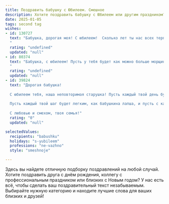 ```yaml
---
title: Поздравить бабушку с Юбилеем. Смешное
description: Хотите поздравить бабушку с Юбилеем или другим праздником? Наш ИИ создаст незабываемое поздравление, а вы обязательно выделитесь среди других.  
date: 2025-01-05
tags: second tag
wishes:
- id: 130727
  text: "Бабушка, дорогая моя! С юбилеем!  Сколько лет ты нас всех терпишь – это просто героический подвиг!  Надеюсь, в этот день  тебе подарят столько конфет, что хватит на год, а  шумные внуки будут вести себя… относительно тихо (ну, хотя бы полчаса).  Желаю тебе ещё сто лет бодрости,  острого ума и чтобы все твои врачи внезапно  потеряли твои медицинские карты!  Будь здорова и весела!
  "
  rating: "undefined"
  updated: "null"
- id: 80374
  text: "Бабушка, с юбилеем! Пусть у тебя будет как можно больше морщин от смеха, а не от забот.
  "
  rating: "undefined"
  updated: "null"
- id: 39824
  text: "Дорогая бабушка!
  
  С юбилеем тебя, наша неповторимая старушка! Пусть каждый твой день будет таким же ярким, как бабушкины вареники с вишнями — сладким и вкусным! Ты у нас не просто бабушка, а настоящая волшебница: можешь из простого картофеля сделать пятую точку, и из нашей жизни забрать все печали с помощью одного доброго слова.
  
  Пусть каждый твой шаг будет легким, как бабушкина лапша, и пусть с каждым новым годом ты становишься только мудрее, веселее и, конечно же, красивее! Оставайся такой же энергичной, как зарядка для телефона, и пусть жизненные приключения настигнут тебя, как снег на голову!
  
  С любовью и смехом, твоя семья!"
  rating: "0"
  updated: "null"

selectedValues:
  recipients: "babushku"
  holidays: "s-yubileem"
  professions: "ne-vazhno"
  style: "smeshnoje"

---
```


Здесь вы найдете отличную подборку поздравлений на любой случай. 
Хотите поздравить друга с днём рождения, коллегу с профессиональным праздником или близких с Новым годом? У нас есть всё, чтобы сделать ваш поздравительный текст незабываемым. Выбирайте нужную категорию и находите лучшие слова для ваших близких и друзей!
